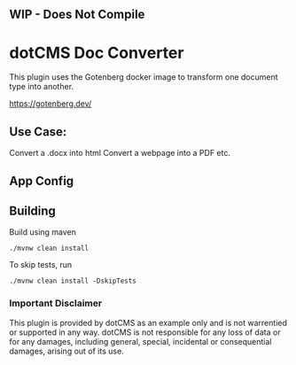 ## WIP - Does Not Compile

# dotCMS Doc Converter 

This plugin uses the Gotenberg docker image to transform one document type into another.

https://gotenberg.dev/





## Use Case:
Convert a .docx into html
Convert a webpage into a PDF
etc.


## App Config



## Building

Build using maven
```
./mvnw clean install
```


To skip tests, run

```
./mvnw clean install -DskipTests
```


### Important Disclaimer
This plugin is provided by dotCMS as an example only and is not warrentied or supported in any way.  dotCMS is not responsible for any loss of data or for any damages, including
general, special, incidental or consequential damages, arising out of its use.

